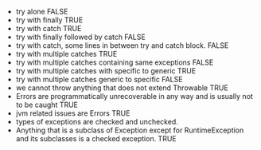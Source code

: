 - try alone FALSE
- try with finally TRUE
- try with catch TRUE
- try with finally followed by catch FALSE
- try with catch, some lines in between try and catch block. FALSE
- try with multiple catches TRUE
- try with multiple catches containing same exceptions FALSE
- try with multiple catches with specific to generic TRUE
- try with multiple catches generic to specific FALSE
- we cannot throw anything that does not extend Throwable TRUE
- Errors are programmatically unrecoverable in any way and is usually not to be caught TRUE
- jvm related issues are Errors TRUE
- types of exceptions are checked and unchecked.
- Anything that is a subclass of Exception except for RuntimeException and its subclasses is a checked exception. TRUE